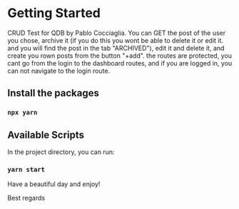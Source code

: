 # Getting Started

CRUD Test for QDB by Pablo Cocciaglia.
You can GET the post of the user you chose, archive it (if you do this you wont be able to delete it or edit it. and you will find the post in the tab "ARCHIVED"), edit it and delete it, and create you rown posts from the button "+add".
the routes are protected, you cant go from the login to the dashboard routes, and if you are logged in, you can not navigate to the login route.

## Install the packages

### `npx yarn`

## Available Scripts

In the project directory, you can run:

### `yarn start`

Have a beautiful day and enjoy!

Best regards
